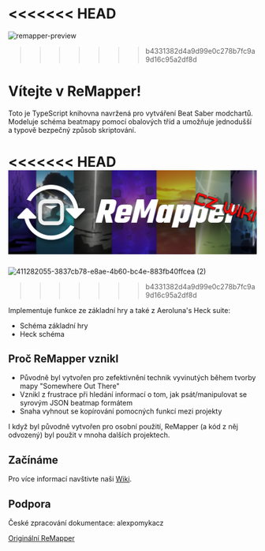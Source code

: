 <<<<<<< HEAD
=======
![remapper-preview](https://github.com/user-attachments/assets/599f6913-aae5-421e-ab50-c776a5ef5d9d)


>>>>>>> b4331382d4a9d99e0c278b7fc9a9d16c95a2df8d
# Vítejte v ReMapper!

Toto je TypeScript knihovna navržená pro vytváření Beat Saber modchartů. Modeluje schéma beatmapy pomocí obalových tříd a umožňuje jednodušší a typově bezpečný způsob skriptování.

<<<<<<< HEAD
![ReMapper Preview](images/remapper-preview.png)
=======
![411282055-3837cb78-e8ae-4b60-bc4e-883fb40ffcea (2)](https://github.com/user-attachments/assets/6db1e59f-d99f-4608-8b78-f7c2b605f410)

>>>>>>> b4331382d4a9d99e0c278b7fc9a9d16c95a2df8d

Implementuje funkce ze základní hry a také z Aeroluna's Heck suite:
- Schéma základní hry
- Heck schéma

## Proč ReMapper vznikl

- Původně byl vytvořen pro zefektivnění technik vyvinutých během tvorby mapy "Somewhere Out There"
- Vznikl z frustrace při hledání informací o tom, jak psát/manipulovat se syrovým JSON beatmap formátem
- Snaha vyhnout se kopírování pomocných funkcí mezi projekty

I když byl původně vytvořen pro osobní použití, ReMapper (a kód z něj odvozený) byl použit v mnoha dalších projektech.

## Začínáme

Pro více informací navštivte naši [Wiki](pages/wiki.html).

## Podpora

České zpracování dokumentace: alexpomykacz

[Originální ReMapper](https://github.com/Swifter1243/ReMapper)
```
